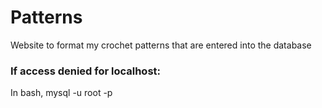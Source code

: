 # Patterns
Website to format my crochet patterns that are entered into the database

### If access denied for localhost:
In bash, mysql -u root -p

